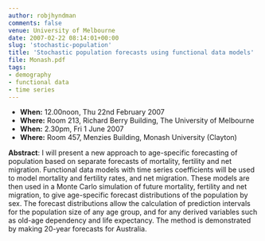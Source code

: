 ```yaml
---
author: robjhyndman
comments: false
venue: University of Melbourne
date: 2007-02-22 08:14:01+00:00
slug: 'stochastic-population'
title: 'Stochastic population forecasts using functional data models'
file: Monash.pdf
tags:
- demography
- functional data
- time series
---
```



+ **When:** 12.00noon, Thu 22nd February 2007
+ **Where:** Room 213, Richard Berry Building, The University of Melbourne
+ **When:** 2.30pm, Fri 1 June 2007
+ **Where:** Room 457, Menzies Building, Monash University (Clayton)

**Abstract**:
I will present a new approach to age-specific forecasting of population based on separate forecasts of mortality, fertility and net migration. Functional data models with time series coefficients will be used to model mortality and fertility rates, and net migration. These models are then used in a Monte Carlo simulation of future mortality, fertility and net migration, to give age-specific forecast distributions of the population by sex. The forecast distributions allow the calculation of prediction intervals for the population size of any age group, and for any derived variables such as old-age dependency and life expectancy. The method is demonstrated by making 20-year forecasts for Australia.
